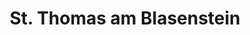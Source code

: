 ---
title: St. Thomas am Blasenstein
url: /st-thomas-am-blasenstein/
latitude: 48.313
longitude: 14.761
---